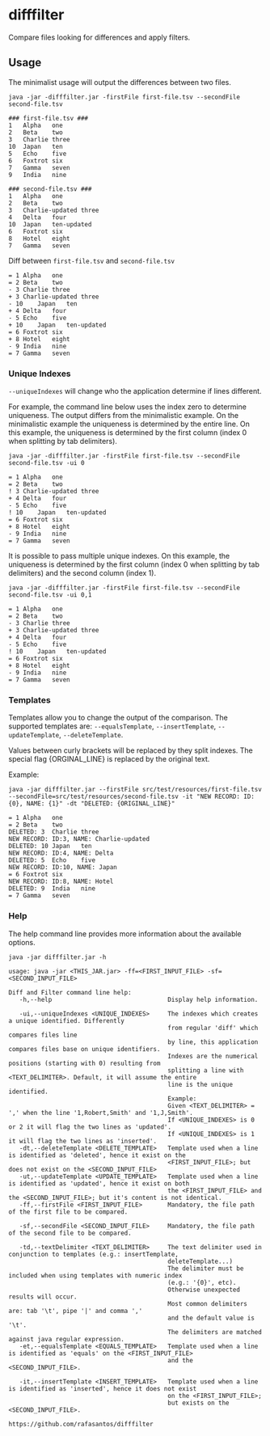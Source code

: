 difffilter
==========

Compare files looking for differences and apply filters.

Usage
-----

The minimalist usage will output the differences between two files.
```
java -jar -difffilter.jar -firstFile first-file.tsv --secondFile second-file.tsv
```

```
### first-file.tsv ###
1	Alpha	one
2	Beta	two
3	Charlie	three
10	Japan	ten
5	Echo	five
6	Foxtrot	six
7	Gamma	seven
9	India	nine 
```

```
### second-file.tsv ###
1	Alpha	one
2	Beta	two
3	Charlie-updated	three
4	Delta	four
10	Japan	ten-updated
6	Foxtrot	six
8	Hotel	eight
7	Gamma	seven
```

Diff between `first-file.tsv` and `second-file.tsv`
```
= 1	Alpha	one
= 2	Beta	two
- 3	Charlie	three
+ 3	Charlie-updated	three
- 10	Japan	ten
+ 4	Delta	four
- 5	Echo	five
+ 10	Japan	ten-updated
= 6	Foxtrot	six
+ 8	Hotel	eight
- 9	India	nine 
= 7	Gamma	seven
```

### Unique Indexes
`--uniqueIndexes` will change who the application determine if lines different.

For example, the command line below uses the index zero to determine uniqueness. The output differs from the minimalistic example. On the minimalistic example the uniqueness is determined by the entire line. On this example, the uniqueness is determined by the first column (index 0 when splitting by tab delimiters).

```
java -jar -difffilter.jar -firstFile first-file.tsv --secondFile second-file.tsv -ui 0
```
```
= 1	Alpha	one
= 2	Beta	two
! 3	Charlie-updated	three
+ 4	Delta	four
- 5	Echo	five
! 10	Japan	ten-updated
= 6	Foxtrot	six
+ 8	Hotel	eight
- 9	India	nine 
= 7	Gamma	seven
```

It is possible to pass multiple unique indexes. On this example, the uniqueness is determined by the first column (index 0 when splitting by tab delimiters) and the second column (index 1).

```
java -jar -difffilter.jar -firstFile first-file.tsv --secondFile second-file.tsv -ui 0,1
```
```
= 1	Alpha	one
= 2	Beta	two
- 3	Charlie	three
+ 3	Charlie-updated	three
+ 4	Delta	four
- 5	Echo	five
! 10	Japan	ten-updated
= 6	Foxtrot	six
+ 8	Hotel	eight
- 9	India	nine 
= 7	Gamma	seven
```

### Templates
Templates allow you to change the output of the comparison. The supported templates are: `--equalsTemplate`, `--insertTemplate`, `--updateTemplate`, `--deleteTemplate`.    

Values between curly brackets will be replaced by they split indexes. The special flag {ORGINAL_LINE} is replaced by the original text.  

Example:
```
java -jar difffilter.jar --firstFile src/test/resources/first-file.tsv --secondFile=src/test/resources/second-file.tsv -it "NEW RECORD: ID:{0}, NAME: {1}" -dt "DELETED: {ORIGINAL_LINE}"
```
```
= 1	Alpha	one
= 2	Beta	two
DELETED: 3	Charlie	three
NEW RECORD: ID:3, NAME: Charlie-updated
DELETED: 10	Japan	ten
NEW RECORD: ID:4, NAME: Delta
DELETED: 5	Echo	five
NEW RECORD: ID:10, NAME: Japan
= 6	Foxtrot	six
NEW RECORD: ID:8, NAME: Hotel
DELETED: 9	India	nine 
= 7	Gamma	seven
```

### Help
The help command line provides more information about the available options.

```
java -jar difffilter.jar -h
```

```
usage: java -jar <THIS_JAR.jar> -ff=<FIRST_INPUT_FILE> -sf=<SECOND_INPUT_FILE>

Diff and Filter command line help:
   -h,--help                                Display help information.
                                            
   -ui,--uniqueIndexes <UNIQUE_INDEXES>     The indexes which creates a unique identified. Differently
   											from regular 'diff' which compares files line
                                            by line, this application compares files base on unique identifiers.
                                            Indexes are the numerical positions (starting with 0) resulting from
                                            splitting a line with <TEXT_DELIMITER>. Default, it will assume the entire
                                            line is the unique identified.
                                            Example:
                                            Given <TEXT_DELIMITER> = ',' when the line '1,Robert,Smith' and '1,J,Smith'.
                                            If <UNIQUE_INDEXES> is 0 or 2 it will flag the two lines as 'updated'.
                                            If <UNIQUE_INDEXES> is 1 it will flag the two lines as 'inserted'.
   -dt,--deleteTemplate <DELETE_TEMPLATE>   Template used when a line is identified as 'deleted', hence it exist on the
   											<FIRST_INPUT_FILE>; but does not exist on the <SECOND_INPUT_FILE>
   -ut,--updateTemplate <UPDATE_TEMPLATE>   Template used when a line is identified as 'updated', hence it exist on both
   											the <FIRST_INPUT_FILE> and the <SECOND_INPUT_FILE>; but it's content is not identical.
   -ff,--firstFile <FIRST_INPUT_FILE>       Mandatory, the file path of the first file to be compared.
                                            
   -sf,--secondFile <SECOND_INPUT_FILE>     Mandatory, the file path of the second file to be compared.
                                            
   -td,--textDelimiter <TEXT_DELIMITER>     The text delimiter used in conjunction to templates (e.g.: insertTemplate, 
   										    deleteTemplate...)
                                            The delimiter must be included when using templates with numeric index
                                            (e.g.: '{0}', etc).
                                            Otherwise unexpected results will occur.
                                            Most common delimiters are: tab '\t', pipe '|' and comma ',' 
                                            and the default value is '\t'.
                                            The delimiters are matched against java regular expression.
   -et,--equalsTemplate <EQUALS_TEMPLATE>   Template used when a line is identified as 'equals' on the <FIRST_INPUT_FILE>
   											and the <SECOND_INPUT_FILE>.
                                            
   -it,--insertTemplate <INSERT_TEMPLATE>   Template used when a line is identified as 'inserted', hence it does not exist
   											on the <FIRST_INPUT_FILE>;
                                            but exists on the <SECOND_INPUT_FILE>.

https://github.com/rafasantos/difffilter
```